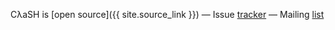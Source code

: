 

CλaSH is [open source]({{ site.source_link }})
&mdash;
Issue [tracker](https://github.com/clash-lang/clash-compiler/issues)
&mdash;
Mailing [list](http://groups.google.com/group/clash-language)
